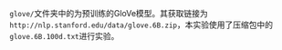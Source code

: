 `glove/`文件夹中的为预训练的GloVe模型。其获取链接为`http://nlp.stanford.edu/data/glove.6B.zip`，本实验使用了压缩包中的`glove.6B.100d.txt`进行实验。

